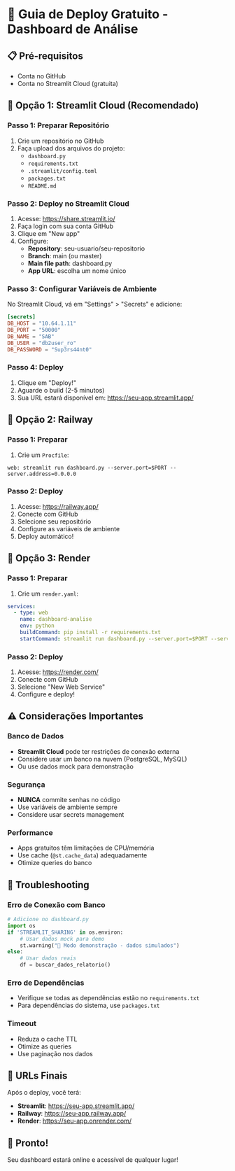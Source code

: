 # 🚀 Guia de Deploy Gratuito - Dashboard de Análise

## 📋 Pré-requisitos
- Conta no GitHub
- Conta no Streamlit Cloud (gratuita)

## 🎯 Opção 1: Streamlit Cloud (Recomendado)

### Passo 1: Preparar Repositório
1. Crie um repositório no GitHub
2. Faça upload dos arquivos do projeto:
   - `dashboard.py`
   - `requirements.txt`
   - `.streamlit/config.toml`
   - `packages.txt`
   - `README.md`

### Passo 2: Deploy no Streamlit Cloud
1. Acesse: https://share.streamlit.io/
2. Faça login com sua conta GitHub
3. Clique em "New app"
4. Configure:
   - **Repository**: seu-usuario/seu-repositorio
   - **Branch**: main (ou master)
   - **Main file path**: dashboard.py
   - **App URL**: escolha um nome único

### Passo 3: Configurar Variáveis de Ambiente
No Streamlit Cloud, vá em "Settings" > "Secrets" e adicione:

```toml
[secrets]
DB_HOST = "10.64.1.11"
DB_PORT = "50000"
DB_NAME = "SAB"
DB_USER = "db2user_ro"
DB_PASSWORD = "Sup3rs44nt0"
```

### Passo 4: Deploy
1. Clique em "Deploy!"
2. Aguarde o build (2-5 minutos)
3. Sua URL estará disponível em: https://seu-app.streamlit.app/

## 🎯 Opção 2: Railway

### Passo 1: Preparar
1. Crie um `Procfile`:
```
web: streamlit run dashboard.py --server.port=$PORT --server.address=0.0.0.0
```

### Passo 2: Deploy
1. Acesse: https://railway.app/
2. Conecte com GitHub
3. Selecione seu repositório
4. Configure as variáveis de ambiente
5. Deploy automático!

## 🎯 Opção 3: Render

### Passo 1: Preparar
1. Crie um `render.yaml`:
```yaml
services:
  - type: web
    name: dashboard-analise
    env: python
    buildCommand: pip install -r requirements.txt
    startCommand: streamlit run dashboard.py --server.port=$PORT --server.address=0.0.0.0
```

### Passo 2: Deploy
1. Acesse: https://render.com/
2. Conecte com GitHub
3. Selecione "New Web Service"
4. Configure e deploy!

## ⚠️ Considerações Importantes

### Banco de Dados
- **Streamlit Cloud** pode ter restrições de conexão externa
- Considere usar um banco na nuvem (PostgreSQL, MySQL)
- Ou use dados mock para demonstração

### Segurança
- **NUNCA** commite senhas no código
- Use variáveis de ambiente sempre
- Considere usar secrets management

### Performance
- Apps gratuitos têm limitações de CPU/memória
- Use cache (`@st.cache_data`) adequadamente
- Otimize queries do banco

## 🔧 Troubleshooting

### Erro de Conexão com Banco
```python
# Adicione no dashboard.py
import os
if 'STREAMLIT_SHARING' in os.environ:
    # Usar dados mock para demo
    st.warning("🚧 Modo demonstração - dados simulados")
else:
    # Usar dados reais
    df = buscar_dados_relatorio()
```

### Erro de Dependências
- Verifique se todas as dependências estão no `requirements.txt`
- Para dependências do sistema, use `packages.txt`

### Timeout
- Reduza o cache TTL
- Otimize as queries
- Use paginação nos dados

## 📱 URLs Finais
Após o deploy, você terá:
- **Streamlit**: https://seu-app.streamlit.app/
- **Railway**: https://seu-app.railway.app/
- **Render**: https://seu-app.onrender.com/

## 🎉 Pronto!
Seu dashboard estará online e acessível de qualquer lugar!
